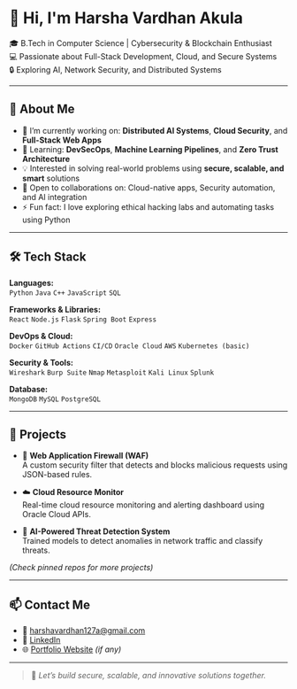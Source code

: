 # 👋 Hi, I'm Harsha Vardhan Akula

🎓 B.Tech in Computer Science | Cybersecurity & Blockchain Enthusiast  
💻 Passionate about Full-Stack Development, Cloud, and Secure Systems  
🔒 Exploring AI, Network Security, and Distributed Systems  

---

## 🚀 About Me
- 🔭 I’m currently working on: **Distributed AI Systems**, **Cloud Security**, and **Full-Stack Web Apps**
- 🌱 Learning: **DevSecOps**, **Machine Learning Pipelines**, and **Zero Trust Architecture**
- 💡 Interested in solving real-world problems using **secure, scalable, and smart** solutions
- 🤝 Open to collaborations on: Cloud-native apps, Security automation, and AI integration
- ⚡ Fun fact: I love exploring ethical hacking labs and automating tasks using Python

---

## 🛠️ Tech Stack
**Languages:**  
`Python` `Java` `C++` `JavaScript` `SQL`  

**Frameworks & Libraries:**  
`React` `Node.js` `Flask` `Spring Boot` `Express`  

**DevOps & Cloud:**  
`Docker` `GitHub Actions` `CI/CD` `Oracle Cloud` `AWS` `Kubernetes (basic)`  

**Security & Tools:**  
`Wireshark` `Burp Suite` `Nmap` `Metasploit` `Kali Linux` `Splunk`

**Database:**  
`MongoDB` `MySQL` `PostgreSQL`  

---

## 📌 Projects
- 🔐 **Web Application Firewall (WAF)**  
  A custom security filter that detects and blocks malicious requests using JSON-based rules.

- ☁️ **Cloud Resource Monitor**  
  Real-time cloud resource monitoring and alerting dashboard using Oracle Cloud APIs.

- 🤖 **AI-Powered Threat Detection System**  
  Trained models to detect anomalies in network traffic and classify threats.

*(Check pinned repos for more projects)*

---

## 📫 Contact Me
- 📧 harshavardhan127a@gmail.com  
- 🔗 [LinkedIn](https://linkedin.com/in/your-profile)  
- 🌐 [Portfolio Website](https://yourwebsite.dev) *(if any)*

---

> 📌 *Let’s build secure, scalable, and innovative solutions together.*
